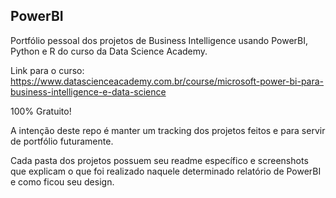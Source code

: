 ## PowerBI

Portfólio pessoal dos projetos de Business Intelligence usando PowerBI, Python e R do curso da Data Science Academy.

Link para o curso: https://www.datascienceacademy.com.br/course/microsoft-power-bi-para-business-intelligence-e-data-science

100% Gratuito!

A intenção deste repo é manter um tracking dos projetos feitos e para servir de portfólio futuramente.

Cada pasta dos projetos possuem seu readme específico e screenshots que explicam o que foi realizado naquele determinado relatório de PowerBI e como ficou seu design.

